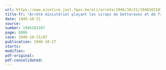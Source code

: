```yaml
---
url: https://www.ejustice.just.fgov.be/eli/arrete/1946/10/21/1946102107/justel
title-fr: "Arrêté ministériel plaçant les sirops de betteraves et de fruits, les sirops de fruits mélanges, les fruits confits et le sucre vanilline sous le régime du prix normal"
date: 1946-10-21
source:
number: 1946102107
page: 8886
case: 1946-10-21/07
publication: 1946-10-27
starts:
modifies:
pdf-original:
pdf-consolidated:
---
```


